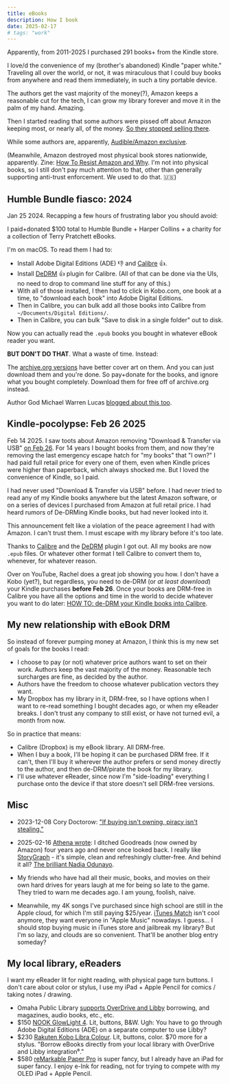 ```yaml
---
title: eBooks
description: How I book
date: 2025-02-17
# tags: "work"
---
```


Apparently, from 2011-2025 I purchased 291 books+ from the Kindle store.

I love/d the convenience of my (brother's abandoned) Kindle "paper white."
Traveling all over the world, or not, it was miraculous that I could buy
books from anywhere and read them immediately, in such a tiny portable device.

The authors get the vast majority of the money(?), Amazon keeps a reasonable cut for the tech,
I can grow my library forever and move it in the palm of my hand. Amazing.

Then I started reading that some authors were pissed off about Amazon keeping
most, or nearly all, of the money.
[So they stopped selling there](https://mwl.io/faq).

While some authors are, apparently, [Audible/Amazon exclusive](http://dennisetaylor.org/wheres-the-whatever-version/).

(Meanwhile, Amazon destroyed most physical book stores nationwide, apparently.
Zine: [How To Resist Amazon and Why](https://www.ravenbookstore.com/product/how-resist-amazon-and-why).
I'm not into physical books, so I still don't pay much attention to that, other
than generally supporting anti-trust enforcement. We used to do that. 🇺🇸)

## Humble Bundle fiasco: 2024

Jan 25 2024. Recapping a few hours of frustrating labor you should avoid:

I paid+donated $100 total to Humble Bundle + Harper Collins + a charity for a collection
of Terry Pratchett eBooks.

I'm on macOS. To read them I had to:
* Install Adobe Digital Editions (ADE) 👎 and [Calibre](https://calibre-ebook.com/) 👍.
* Install [DeDRM](https://github.com/noDRM/DeDRM_tools) 👍 plugin for Calibre.
(All of that can be done via the UIs, no need to drop to command line stuff for any of this.)
* With all of those installed, I then had to click in Kobo.com, one book at a time, to "download each book" into Adobe Digital Editions.
* Then in Calibre, you can bulk add all those books into Calibre from `~/Documents/Digital Editions/`.
* Then in Calibre, you can bulk "Save to disk in a single folder" out to disk.

Now you can actually read the `.epub` books you bought in whatever eBook reader you want.

**BUT DON'T DO THAT**. What a waste of time. Instead:

The [archive.org versions](https://archive.org/details/discworld-complete-43-books-by-pratchett-terry-z-lib.org)
have better cover art on them. And you can just download them and you're done.
So pay+donate for the books, and ignore what you bought completely. Download them for free 
off of archive.org instead.

Author God Michael Warren Lucas [blogged about this too](https://mwl.io/archives/23343).

## Kindle-pocolypse: Feb 26 2025

Feb 14 2025. I saw toots about Amazon removing "Download & Transfer via USB"
[on Feb 26](https://goodereader.com/blog/kindle/amazon-removing-download-and-transfer-on-the-kindle-feb-26th).
For 14 years I bought books from them, and now they're removing the last emergency
escape hatch for "my books" that "I own?" I had paid full retail price for every
one of them, even when Kindle prices were higher than paperback, which always
shocked me. But I loved the convenience of Kindle, so I paid.

I had never used "Download & Transfer via USB" before.
I had never tried to read any of my Kindle books
anywhere but the latest Amazon software, or on a series of devices I purchased from Amazon
at full retail price.
I had heard rumors of De-DRMing Kindle books, but had never looked into it.

This announcement felt like a violation of the peace agreement I had with Amazon.
I can't trust them. I must escape with my library before it's too late.

Thanks to [Calibre](https://calibre-ebook.com/) and the 
[DeDRM](https://github.com/noDRM/DeDRM_tools) plugin I got out. All my books are now `.epub`
files. Or whatever other format I tell Calibre to convert them to, whenever, for whatever
reason.

Over on YouTube, Rachel does a great job showing you how. I don't have a Kobo (yet?),
but regardless, you need to de-DRM (or *at least download*) your Kindle purchases **before Feb 26**.
Once your books are DRM-free in Calibre you have all
the options and time in the world to decide whatever you want to do later:
[HOW TO: de-DRM your Kindle books into Calibre](https://www.youtube.com/watch?v=YcBirwJJycg).

## My new relationship with eBook DRM

So instead of forever pumping money at Amazon, I think this is my new set of goals
for the books I read:

* I choose to pay (or not) whatever price authors want to set on their work.
  Authors keep the vast majority of the money. Reasonable tech surcharges are fine,
  as decided by the author.
* Authors have the freedom to choose whatever publication vectors they want.
* My Dropbox has my library in it, DRM-free, so I have options when I want to re-read
  something I bought decades ago, or when my eReader breaks.
  I don't trust any company to still exist, or have not turned evil, a month from now.

So in practice that means:

* Calibre (Dropbox) is my eBook library. All DRM-free.
* When I buy a book, I'll be hoping it can be purchased DRM free. If it can't, then
  I'll buy it wherever the author prefers or send money directly to the author, and
  then de-DRM/pirate the book for my library.
* I'll use whatever eReader, since now I'm "side-loading" everything I purchase
  onto the device if that store doesn't sell DRM-free versions.

## Misc

* 2023-12-08 Cory Doctorow: ["If buying isn't owning, piracy isn't stealing."](https://pluralistic.net/2023/12/08/playstationed/#tyler-james-hill)

* 2025-02-16 [Athena wrote](https://mastodon.social/@Climatehistories/114014864707839102):
I ditched Goodreads (now owned by Amazon) four years ago and never once looked back. 
I really like [StoryGraph](https://www.thestorygraph.com/) - it's simple, clean and refreshingly clutter-free.
And behind it all? [The brilliant Nadia Odunayo](https://www.theguardian.com/books/2025/feb/16/goodreads-amazon-nadia-odunayo-the-storygraph).

* My friends who have had all their music, books, and movies on their own hard drives for years
laugh at me for being so late to the game. They tried to warn me decades ago.
I am young, foolish, naive.

* Meanwhile, my 4K songs I've purchased since high school are still in the Apple cloud,
for which I'm still paying $25/year.
[iTunes Match](https://en.wikipedia.org/wiki/ITunes_Match#iTunes_Match)
isn't cool anymore, they want everyone in "Apple Music" nowadays.
I guess... I should stop buying music in iTunes store and jailbreak my library?
But I'm so lazy, and clouds are so convenient. That'll be another blog entry someday?

## My local library, eReaders

I want my eReader lit for night reading, with physical page turn buttons.
I don't care about color or stylus,
I use my iPad + Apple Pencil for comics / taking notes / drawing.

* Omaha Public Library [supports OverDrive and Libby](https://omahalibrary.org/ebooks-downloads/)
borrowing, and magazines, audio books, etc., etc.
* $150 [NOOK GlowLight 4](https://www.barnesandnoble.com/w/nook-glowlight-4-barnes-noble/1145507276). Lit, buttons, B&W. Ugh: You have to go through Adobe Digital Editions (ADE)
on a separate computer to use Libby?
* $230 [Rakuten Kobo Libra Colour](https://us.kobobooks.com/products/kobo-libra-colour?variant=41267371376710). Lit, buttons, color. $70 more for a stylus.
"Borrow eBooks directly from your local library with OverDrive and Libby integration⁶."
* $580 [reMarkable Paper Pro](https://remarkable.com/store/remarkable-paper/pro) is super
fancy, but I already have an iPad for super fancy. I enjoy e-Ink for reading, not for trying
to compete with my OLED iPad + Apple Pencil.
